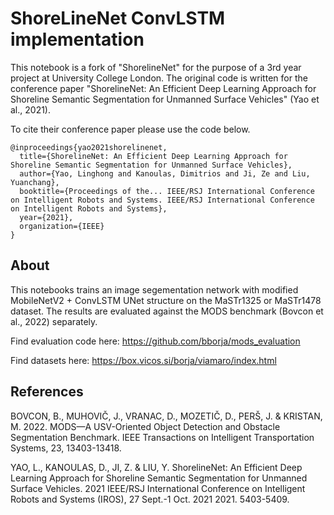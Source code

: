 # ShoreLineNet ConvLSTM implementation

This notebook is a fork of "ShorelineNet" for the purpose of a 3rd year project at University College London. The original code is written for the conference paper "ShorelineNet: An Efficient Deep Learning Approach for Shoreline Semantic Segmentation for Unmanned Surface Vehicles" (Yao et al., 2021). 


To cite their conference paper please use the code below.

```
@inproceedings{yao2021shorelinenet,
  title={ShorelineNet: An Efficient Deep Learning Approach for Shoreline Semantic Segmentation for Unmanned Surface Vehicles},
  author={Yao, Linghong and Kanoulas, Dimitrios and Ji, Ze and Liu, Yuanchang},
  booktitle={Proceedings of the... IEEE/RSJ International Conference on Intelligent Robots and Systems. IEEE/RSJ International Conference on Intelligent Robots and Systems},
  year={2021},
  organization={IEEE}
}

```

## About 

This notebooks trains an image segementation network with modified MobileNetV2  + ConvLSTM UNet structure on the MaSTr1325 or MaSTr1478 dataset. The results are evaluated against the MODS benchmark (Bovcon et al., 2022) separately.

Find evaluation code here:  https://github.com/bborja/mods_evaluation

Find datasets here: https://box.vicos.si/borja/viamaro/index.html

## References

BOVCON, B., MUHOVIČ, J., VRANAC, D., MOZETIČ, D., PERŠ, J. & KRISTAN, M. 2022. MODS—A USV-Oriented Object Detection and Obstacle Segmentation Benchmark. IEEE Transactions on Intelligent Transportation Systems, 23, 13403-13418.

YAO, L., KANOULAS, D., JI, Z. & LIU, Y. ShorelineNet: An Efficient Deep Learning Approach for Shoreline Semantic Segmentation for Unmanned Surface Vehicles.  2021 IEEE/RSJ International Conference on Intelligent Robots and Systems (IROS), 27 Sept.-1 Oct. 2021 2021. 5403-5409.


